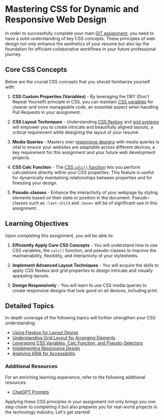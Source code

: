 # Mastering CSS for Dynamic and Responsive Web Design

In order to successfully complete your main [GIT assignment](git.md), you need to have a solid understanding of key CSS concepts. These principles of web design not only enhance the aesthetics of your resume but also lay the foundation for efficient collaborative workflows in your future professional journey.

## Core CSS Concepts

Below are the crucial CSS concepts that you should familiarize yourself with:

1. **CSS Custom Properties (Variables)** - By leveraging the DRY (Don't Repeat Yourself) principle in CSS, you can maintain [CSS variables](vars.md) for cleaner and more manageable code, an essential aspect when handling Pull Requests in your assignment.

2. **CSS Layout Techniques** - Understanding [CSS flexbox](flex.md) and [grid systems](grid.md) will empower you to create intricate and beautifully aligned layouts, a critical requirement while designing the layout of your resume.

3. **Media Queries** - Mastery over [responsive designs](responsive.md) with media queries is vital to ensure your websites are adaptable across different devices, a key requirement for this assignment and your future web development projects.

4. **CSS Calc Function** - The [CSS `calc()` function](calc.md) lets you perform calculations directly within your CSS properties. This feature is useful for dynamically maintaining relationships between properties and for finessing your design.

5. **Pseudo-classes** - Enhance the interactivity of your webpage by styling elements based on their state or position in the document. Pseudo-classes such as `:last-child` and `:hover` will be of significant use in this assignment.

## Learning Objectives

Upon completing this assignment, you will be able to:

1. **Efficiently Apply Core CSS Concepts** - You will understand how to use CSS variables, the `calc()` function, and pseudo-classes to improve the maintainability, flexibility, and interactivity of your stylesheets.
   
2. **Implement Advanced Layout Techniques** - You will acquire the skills to apply CSS flexbox and grid properties to design intricate and visually appealing layouts.
   
3. **Design Responsively** - You will learn to use CSS media queries to create responsive designs that look good on all devices, including print.

## Detailed Topics

In-depth coverage of the following topics will further strengthen your CSS understanding:

- [Using Flexbox for Layout Design](flex.md)
- [Understanding Grid Layout for Arranging Elements](grid.md)
- [Leveraging CSS Variables, Calc Function, and Pseudo-Selectors](vars.md)
- [Implementing Responsive Design](responsive.md)
- [Applying ARIA for Accessibility](aria.md)

### Additional Resources

For an enriching learning experience, refer to the following additional resources:

- [ChatGPT Prompts](chatgpt.md)

Applying these CSS principles in your assignment not only brings you one step closer to completing it but also prepares you for real-world projects in the technology industry. Let's get started!

